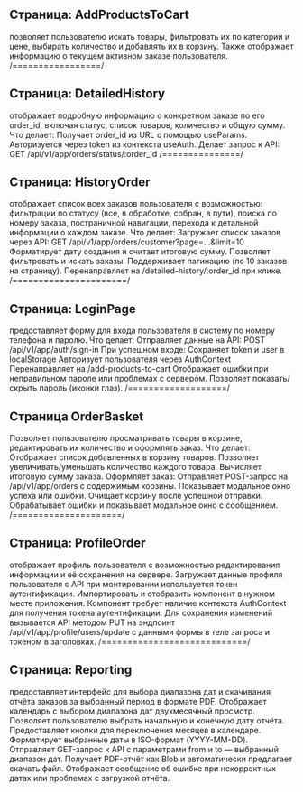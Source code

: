 ## Страница: AddProductsToCart 
позволяет пользователю искать товары, фильтровать их по категории и цене, выбирать количество и добавлять их в корзину. Также отображает информацию о текущем активном заказе пользователя.
/=================/
## Страница: DetailedHistory
отображает подробную информацию о конкретном заказе по его order_id, включая статус, список товаров, количество и общую сумму.
Что делает:
Получает order_id из URL с помощью useParams.
Авторизуется через token из контекста useAuth.
Делает запрос к API:
GET /api/v1/app/orders/status/:order_id
/===============/
## Страница: HistoryOrder 
отображает список всех заказов пользователя с возможностью:
фильтрации по статусу (все, в обработке, собран, в пути),
поиска по номеру заказа,
постраничной навигации,
перехода к детальной информации о каждом заказе.
Что делает:
Загружает список заказов через API:
GET /api/v1/app/orders/customer?page=...&limit=10
Форматирует дату создания и считает итоговую сумму.
Позволяет фильтровать и искать заказы.
Поддерживает пагинацию (по 10 заказов на страницу).
Перенаправляет на /detailed-history/:order_id при клике.
/======================/
## Страница: LoginPage 
предоставляет форму для входа пользователя в систему по номеру телефона и паролю.
Что делает:
Отправляет данные на API:
POST /api/v1/app/auth/sign-in
При успешном входе:
Сохраняет token и user в localStorage
Авторизует пользователя через AuthContext
Перенаправляет на /add-products-to-cart
Отображает ошибки при неправильном пароле или проблемах с сервером.
Позволяет показать/скрыть пароль (иконки глаз).
/===================/
## Страница OrderBasket
Позволяет пользователю просматривать товары в корзине, редактировать их количество и оформлять заказ.
Что делает:
Отображает список добавленных в корзину товаров.
Позволяет увеличивать/уменьшать количество каждого товара.
Вычисляет итоговую сумму заказа.
Оформляет заказ:
Отправляет POST-запрос на /api/v1/app/orders с содержимым корзины.
Показывает модальное окно успеха или ошибки.
Очищает корзину после успешной отправки.
Обрабатывает ошибки и показывает модальное окно с сообщением.
/=====================/
## Страница: ProfileOrder
отображает профиль пользователя с возможностью редактирования информации и её сохранения на сервере.
Загружает данные профиля пользователя с API при монтировании используется токен аутентификации.
Импортировать и отобразить компонент в нужном месте приложения.
Компонент требует наличие контекста AuthContext для получения токена аутентификации.
Для сохранения изменений вызывается API методом PUT на эндпоинт /api/v1/app/profile/users/update с данными формы в теле запроса и токеном в заголовках.
/============================/
## Страница: Reporting 
предоставляет интерфейс для выбора диапазона дат и скачивания отчёта заказов за выбранный период в формате PDF.
Отображает календарь с выбором диапазона дат двухмесячный просмотр.
Позволяет пользователю выбрать начальную и конечную дату отчёта.
Предоставляет кнопки для переключения месяцев в календаре.
Форматирует выбранные даты в ISO-формат (YYYY-MM-DD).
Отправляет GET-запрос к API с параметрами from и to — выбранный диапазон дат.
Получает PDF-отчёт как Blob и автоматически предлагает скачать файл.
Отображает сообщение об ошибке при некорректных датах или проблемах с загрузкой отчёта.
